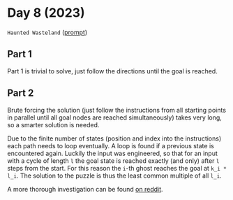 # Day 8 (2023)

`Haunted Wasteland` ([prompt](https://adventofcode.com/2023/day/8))

## Part 1

Part 1 is trivial to solve, just follow the directions until the goal is reached.

## Part 2

Brute forcing the solution (just follow the instructions from all starting points in parallel until all goal nodes are
reached simultaneously) takes very long, so a smarter solution is needed.

Due to the finite number of states (position and index into the instructions) each path needs to loop eventually. A loop
is found if a previous state is encountered again. Luckily the input was engineered, so that for an input with a cycle
of length `l` the goal state is reached exactly (and only) after `l` steps from the start. For this reason the `i`-th
ghost reaches the goal at `k_i * l_i`. The solution to the puzzle is thus the least common multiple of all `l_i`.

A more thorough investigation can be
found [on reddit](https://www.reddit.com/r/adventofcode/comments/18e6vdf/2023_day_8_part_2_an_explanation_for_why_the/).
